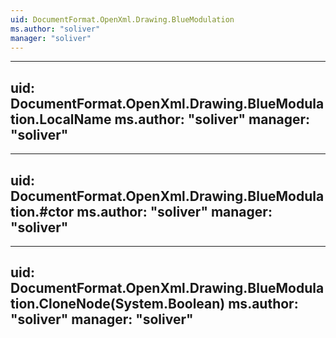 ```yaml
---
uid: DocumentFormat.OpenXml.Drawing.BlueModulation
ms.author: "soliver"
manager: "soliver"
---
```


---
uid: DocumentFormat.OpenXml.Drawing.BlueModulation.LocalName
ms.author: "soliver"
manager: "soliver"
---

---
uid: DocumentFormat.OpenXml.Drawing.BlueModulation.#ctor
ms.author: "soliver"
manager: "soliver"
---

---
uid: DocumentFormat.OpenXml.Drawing.BlueModulation.CloneNode(System.Boolean)
ms.author: "soliver"
manager: "soliver"
---
